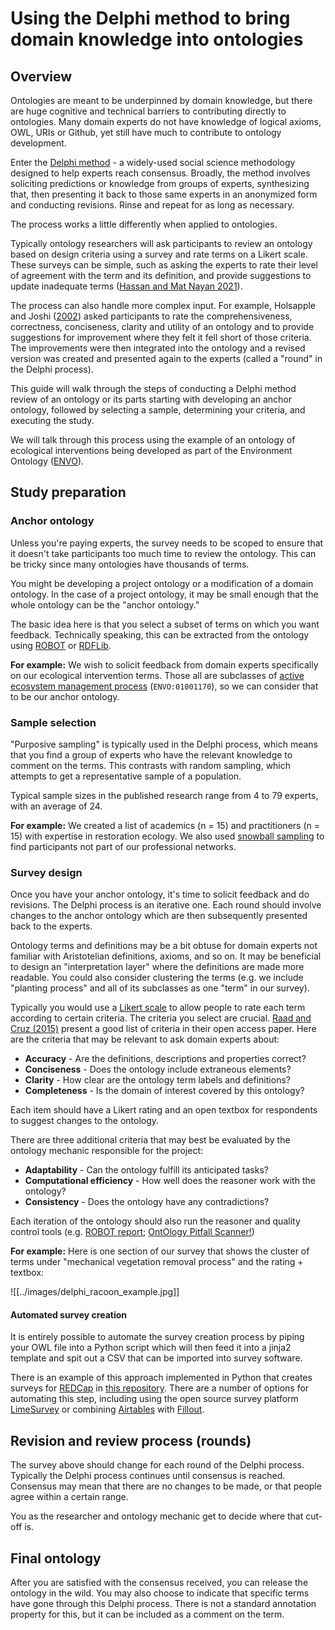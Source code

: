 # Using the Delphi method to bring domain knowledge into ontologies

## Overview
Ontologies are meant to be underpinned by domain knowledge, but there are huge cognitive and technical barriers to contributing directly to ontologies. Many domain experts do not have knowledge of logical axioms, OWL, URIs or Github, yet still have much to contribute to ontology development.

Enter the [Delphi method](https://en.wikipedia.org/wiki/Delphi_method) - a widely-used social science methodology designed to help experts reach consensus. Broadly, the method involves soliciting predictions or knowledge from groups of experts, synthesizing that, then presenting it back to those same experts in an anonymized form and conducting revisions. Rinse and repeat for as long as necessary.

The process works a little differently when applied to ontologies.

Typically ontology researchers will ask participants to review an ontology based on design criteria using a survey and rate terms on a Likert scale. These surveys can be simple, such as asking the experts to rate their level of agreement with the term and its definition, and provide suggestions to update inadequate terms ([Hassan and Mat Nayan 2021](http://link.springer.com/10.1007/978-3-030-66501-2_5)). 

The process can also handle more complex input. For example, Holsapple and Joshi ([2002](https://dl.acm.org/doi/10.1145/503124.503147)) asked participants to rate the comprehensiveness, correctness, conciseness, clarity and utility of an ontology and to provide suggestions for improvement where they felt it fell short of those criteria. The improvements were then integrated into the ontology and a revised version was created and presented again to the experts (called a "round" in the Delphi process).

This guide will walk through the steps of conducting a Delphi method review of an ontology or its parts starting with developing an anchor ontology, followed by selecting a sample, determining your criteria, and executing the study.

We will talk through this process using the example of an ontology of ecological interventions being developed as part of the Environment Ontology ([ENVO](https://github.com/EnvironmentOntology/envo/)).

## Study preparation
### Anchor ontology
Unless you're paying experts, the survey needs to be scoped to ensure that it doesn't take participants too much time to review the ontology. This can be tricky since many ontologies have thousands of terms. 

You might be developing a project ontology or a modification of a domain ontology. In the case of a project ontology, it may be small enough that the whole ontology can be the "anchor ontology." 

The basic idea here is that you select a subset of terms on which you want feedback. Technically speaking, this can be extracted from the ontology using [ROBOT](https://robot.obolibrary.org/) or [RDFLib](https://github.com/RDFLib/pyrdfa3).

**For example:** We wish to solicit feedback from domain experts specifically on our ecological intervention terms. Those all are subclasses of [active ecosystem management process](http://purl.obolibrary.org/obo/ENVO_01001170) (`ENVO:01001170`), so we can consider that to be our anchor ontology.
### Sample selection
"Purposive sampling" is typically used in the Delphi process, which means that you find a group of experts who have the relevant knowledge to comment on the terms. This contrasts with random sampling, which attempts to get a representative sample of a population. 

Typical sample sizes in the published research range from 4 to 79 experts, with an average of 24.

**For example:** We created a list of academics (n = 15) and practitioners (n = 15) with expertise in restoration ecology. We also used [snowball sampling](https://en.wikipedia.org/wiki/Snowball_sampling) to find participants not part of our professional networks.
### Survey design
Once you have your anchor ontology, it's time to solicit feedback and do revisions. The Delphi process is an iterative one. Each round should involve changes to the anchor ontology which are then subsequently presented back to the experts.

Ontology terms and definitions may be a bit obtuse for domain experts not familiar with Aristotelian definitions, axioms, and so on. It may be beneficial to design an "interpretation layer" where the definitions are made more readable. You could also consider clustering the terms (e.g. we include "planting process" and all of its subclasses as one "term" in our survey). 

Typically you would use a [Likert scale](https://en.wikipedia.org/wiki/Likert_scale) to allow people to rate each term according to certain criteria. The criteria you select are crucial. [Raad and Cruz (2015)](https://www.scitepress.org/PublishedPapers/2015/55910/pdf/index.html) present a good list of criteria in their open access paper. Here are the criteria that may be relevant to ask domain experts about:
- **Accuracy** - Are the definitions, descriptions and properties correct?
- **Conciseness** - Does the ontology include extraneous elements?
- **Clarity** - How clear are the ontology term labels and definitions?
- **Completeness** - Is the domain of interest covered by this ontology?

Each item should have a Likert rating and an open textbox for respondents to suggest changes to the ontology.

There are three additional criteria that may best be evaluated by the ontology mechanic responsible for the project:
- **Adaptability** - Can the ontology fulfill its anticipated tasks?
- **Computational efficiency** - How well does the reasoner work with the ontology?
- **Consistency** - Does the ontology have any contradictions?

Each iteration of the ontology should also run the reasoner and quality control tools (e.g. [ROBOT report](https://robot.obolibrary.org/report); [OntOlogy Pitfall Scanner!](https://oops.linkeddata.es/))

**For example:** Here is one section of our survey that shows the cluster of terms under "mechanical vegetation removal process" and the rating + textbox:

![[../images/delphi_racoon_example.jpg]]
#### Automated survey creation
It is entirely possible to automate the survey creation process by piping your OWL file into a Python script which will then feed it into a jinja2 template and spit out a CSV that can be imported into survey software. 

There is an example of this approach implemented in Python that creates surveys for [REDCap](https://project-redcap.org/) in [this repository](https://github.com/timalamenciak/paperDelphiOntology/blob/main/owl2delphi.py). There are a number of options for automating this step, including using the open source survey platform [LimeSurvey](https://www.limesurvey.org/) or combining [Airtables](https://www.airtable.com/) with [Fillout](https://www.fillout.com/airtable).
## Revision and review process (rounds)

The survey above should change for each round of the Delphi process. Typically the Delphi process continues until consensus is reached. Consensus may mean that there are no changes to be made, or that people agree within a certain range.

You as the researcher and ontology mechanic get to decide where that cut-off is. 

## Final ontology

After you are satisfied with the consensus received, you can release the ontology in the wild. You may also choose to indicate that specific terms have gone through this Delphi process. There is not a standard annotation property for this, but it can be included as a comment on the term.